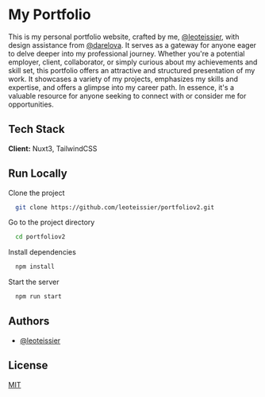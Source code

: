 # My Portfolio

This is my personal portfolio website, crafted by me, <a href="https://github.com/leoteissier">@leoteissier</a>, with design assistance from <a href="https://www.behance.net/darelova" target="_blank">@darelova</a>. It serves as a gateway for anyone eager to delve deeper into my professional journey. Whether you're a potential employer, client, collaborator, or simply curious about my achievements and skill set, this portfolio offers an attractive and structured presentation of my work. It showcases a variety of my projects, emphasizes my skills and expertise, and offers a glimpse into my career path. In essence, it's a valuable resource for anyone seeking to connect with or consider me for opportunities.


## Tech Stack

**Client:** Nuxt3, TailwindCSS


## Run Locally

Clone the project

```bash
  git clone https://github.com/leoteissier/portfoliov2.git
```

Go to the project directory

```bash
  cd portfoliov2
```

Install dependencies

```bash
  npm install
```

Start the server

```bash
  npm run start
```


## Authors

- [@leoteissier](https://www.github.com/leoteissier)


## License

[MIT](https://choosealicense.com/licenses/mit/)

